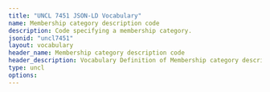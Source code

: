 ```yaml
---
title: "UNCL 7451 JSON-LD Vocabulary"
name: Membership category description code
description: Code specifying a membership category.
jsonid: "uncl7451"
layout: vocabulary
header_name: Membership category description code
header_description: Vocabulary Definition of Membership category description code semantics in HTML format. JSON-LD format is available at [uncl7451.jsonld](/vocabulary/uncl7451.jsonld)
type: uncl
options:
---
```

